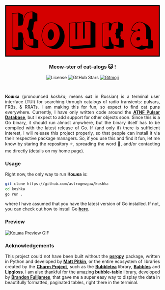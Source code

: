 <div align="center">
<img
    alt="Кошка"
    align="center"
    src="https://raw.githubusercontent.com/astrogewgaw/logos/main/rasters/koshka.png"
/>
<br/>
<h3>Meow-ster of cat-alogs 🐱 !</h3>

![License][license]
![GitHub Stars][stars]
[![Gitmoji][gitmoji-badge]][gitmoji]

</div>
<br/>
<div align="justify">

**Кошка** (pronounced *koshka*; means **cat** in Russian) is a terminal user interface
(TUI) for searching through catalogs of radio transients: pulsars, FRBs, & RRATs. I
am making this for fun, so expect to find cat puns everywhere. Currently, I have only
written code around the [**ATNF Pulsar Database**][atnf], but I expect to add support
for other objects soon. Since this is a Go binary, it should run almost anywhere, but
the binary itself has to be compiled with the latest release of Go. If (and only if)
there is sufficient interest, I will release this project properly, so that people can
install it via their respective package managers. So, if you use this and find it fun,
let me know by staring the repository :star:, spreading the word :speech_balloon:, and/or
contacting me directly (details on my home page).

### Usage

Right now, the only way to run **Кошка** is:

```bash
git clone https://github.com/astrogewgaw/koshka
cd koshka
go run .
```

where I have assumed that you have the latest version of Go installed. If not, you can
check out how to install Go [**here**][go_install].

### Preview

<img
    align="center"
    src="koshka.gif"
    alt="Кошка Preview GIF"
/>

### Acknowledgements

This project could not have been built without the [**psrqpy**][psrqpy] package, written in
Python and developed by [**Matt Pitkin**][mattpitkin], or the entire ecosystem of libraries
created by the [**Charm Project**][charm], such as the [**Bubbletea**][bubbletea] library,
[**Bubbles**][bubbles] and [**Lipgloss**][lipgloss]. I am also thankful for the amazing
[**bubble-table**][bubble-table] library, developed by [**Brandon Fulljames**][Evertras],
that gave me a super easy way to display the data in beautifully formatted, paginated
tables, right there in the terminal.

[charm]: https://charm.sh
[gitmoji]: https://gitmoji.dev
[Evertras]: https://github.com/Evertras
[go_install]: https://go.dev/doc/install
[mattpitkin]: https://github.com/mattpitkin
[psrqpy]: https://github.com/mattpitkin/psrqpy
[bubbles]: https://github.com/charmbracelet/bubbles
[lipgloss]: https://github.com/charmbracelet/lipgloss
[atnf]: https://www.atnf.csiro.au/people/pulsar/psrcat
[bubbletea]: https://github.com/charmbracelet/bubbletea
[bubble-table]: https://github.com/Evertras/bubble-table
[stars]: https://img.shields.io/github/stars/astrogewgaw/koshka?style=for-the-badge
[license]: https://img.shields.io/github/license/astrogewgaw/koshka?style=for-the-badge
[gitmoji-badge]: https://img.shields.io/badge/gitmoji-%20😜%20😍-FFDD67.svg?style=for-the-badge
